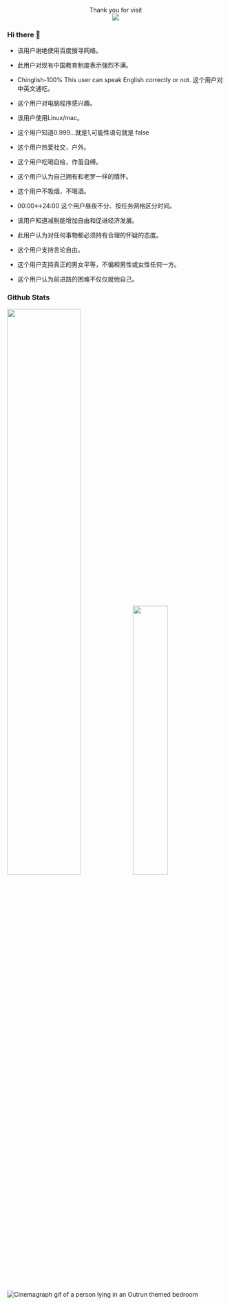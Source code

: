 <p align="center"> 
  Thank you for visit <br><img src="https://profile-counter.glitch.me/darrenzzy/count.svg" />
</p>

### Hi there 👋

<!--
**Darrenzzy/Darrenzzy** is a ✨ _special_ ✨ repository because its `README.md` (this file) appears on your GitHub profile.

Here are some ideas to get you started:

- 🔭 I’m currently working on ...
- 🌱 I’m currently learning ...
- 👯 I’m looking to collaborate on ...
- 🤔 I’m looking for help with ...
- 💬 Ask me about ...
- 📫 How to reach me: ...
- 😄 Pronouns: ...
- ⚡ Fun fact: ...
-->

- 该用户谢绝使用百度搜寻网络。
- 此用户对现有中国教育制度表示强烈不满。
- Chinglish-100%	This user can speak English correctly or not. 这个用户对中英文通吃。

- 这个用户对电脑程序感兴趣。
- 该用户使用Linux/mac。
- 这个用户知道0.999…就是1,可能性语句就是 false


- 这个用户热爱社交，户外。
- 这个用户吃喝自给，作茧自缚。
- 这个用户认为自己拥有和老罗一样的情怀。
- 这个用户不吸烟，不喝酒。
- 00:00↔24:00	这个用户昼夜不分、按任务网格区分时间。
- 该用户知道减税能增加自由和促进经济发展。
- 此用户认为对任何事物都必须持有合理的怀疑的态度。
- 这个用户支持言论自由。
- 这个用户支持真正的男女平等，不偏袒男性或女性任何一方。
- 这个用户认为前进路的困难不仅仅就他自己。

 

### Github Stats

<a href="https://github.com/Darrenzzy"><img src="https://github-readme-stats.vercel.app/api?username=Darrenzzy&show_icons=true&layout=compact&count_private=true&hide_title=true&theme=default" style="width: 58%; max-width: 58%; min-width: 58%;"><img src="https://github-readme-stats.vercel.app/api/top-langs/?username=Darrenzzy&layout=compact&count_private=true&theme=default" style="width: 40%; max-width: 40%; min-width: 40%;"></a>


![Cinemagraph gif of a person lying in an Outrun themed bedroom](https://i.imgur.com/ZDw8tlA.gif)
